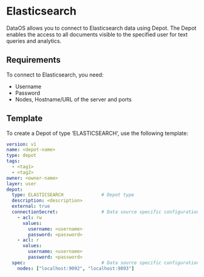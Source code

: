 # Elasticsearch

DataOS allows you to connect to Elasticsearch data using Depot. The Depot enables the access to all documents visible to the specified user for text queries and analytics.

## Requirements

To connect to Elasticsearch, you need:

- Username
- Password
- Nodes, Hostname/URL of the server and ports

## Template

To create a Depot of type ‘ELASTICSEARCH‘, use the following template:

```yaml
version: v1
name: <depot-name>
type: depot
tags:
  - <tag1>
  - <tag2>
owner: <owner-name>
layer: user
depot:
  type: ELASTICSEARCH              # Depot type
  description: <description>
  external: true
  connectionSecret:                # Data source specific configurations
    - acl: rw
      values:
        username: <username>
        password: <password>
    - acl: r
      values:
        username: <username>
        password: <password>
  spec:                            # Data source specific configurations
    nodes: ["localhost:9092", "localhost:9093"]
```